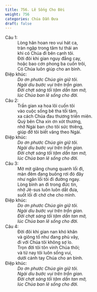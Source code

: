 ```yaml
---
title: 756. Lẽ Sống Cho Đời
weight: 756
categories: Chúa Dẫn Đưa
draft: false
---
```

<dl><dt>Câu 1:</dt><dd data-verse="1">Lòng hân hoan reo vui hát ca, <br/>tràn ngập trong tâm tư thái an <br/>khi có Chúa đi bên cạnh tôi. <br/>Đời đôi khi gian nguy đắng cay, <br/>hoặc bao cơn phong ba cuốn trôi, <br/>Có Chúa luôn giúp cho an bình. </dd><dt>Điệp khúc:</dt><dd data-chorus="1"><em>Do ơn phước Chúa gìn giữ tôi. <br/>Ngài dìu bước vui trên trần gian. <br/>Đời chợt sáng tối tăm dần tan mờ, <br/>lúc Chúa ban lẽ sống cho đời. </em></dd><dt>Câu 2:</dt><dd data-verse="2">Trần gian xa hoa lôi cuốn tôi <br/>vào cuộc sống bê tha tối tăm, <br/>xa cách Chúa đau thương triền miên. <br/>Quỳ bên Cha xin ơn xót thương, <br/>nhờ Ngài ban cho tôi sức thiêng, <br/>giúp đỡ tôi biết vâng theo Ngài. </dd><dt>Điệp khúc:</dt><dd data-chorus="1"><em>Do ơn phước Chúa gìn giữ tôi. <br/>Ngài dìu bước vui trên trần gian. <br/>Đời chợt sáng tối tăm dần tan mờ, <br/>lúc Chúa ban lẽ sống cho đời. </em></dd><dt>Câu 3:</dt><dd data-verse="3">Mờ mịt giăng chung quanh lối đi, <br/>màn đêm đang buông rơi đó đây <br/>như ngăn lối tôi đi đường ngay. <br/>Lòng bình an đi trong đức tin, <br/>nhờ Jê-sus luôn luôn dắt đưa, <br/>suốt lối đi chở che cho mình. </dd><dt>Điệp khúc:</dt><dd data-chorus="1"><em>Do ơn phước Chúa gìn giữ tôi. <br/>Ngài dìu bước vui trên trần gian. <br/>Đời chợt sáng tối tăm dần tan mờ, <br/>lúc Chúa ban lẽ sống cho đời. </em></dd><dt>Câu 4:</dt><dd data-verse="4">Đời đôi khi gian nan khó khăn <br/>và giông tố như đang phủ vây, <br/>đi với Chúa tôi không sợ lo. <br/>Trọn đời tôi tôn vinh Chúa thôi; <br/>và từ nay tôi luôn sống vui, <br/>dưới cánh tay Chúa cho an bình. </dd><dt>Điệp khúc:</dt><dd data-chorus="1"><em>Do ơn phước Chúa gìn giữ tôi. <br/>Ngài dìu bước vui trên trần gian. <br/>Đời chợt sáng tối tăm dần tan mờ, <br/>lúc Chúa ban lẽ sống cho đời. </em></dd></dl>